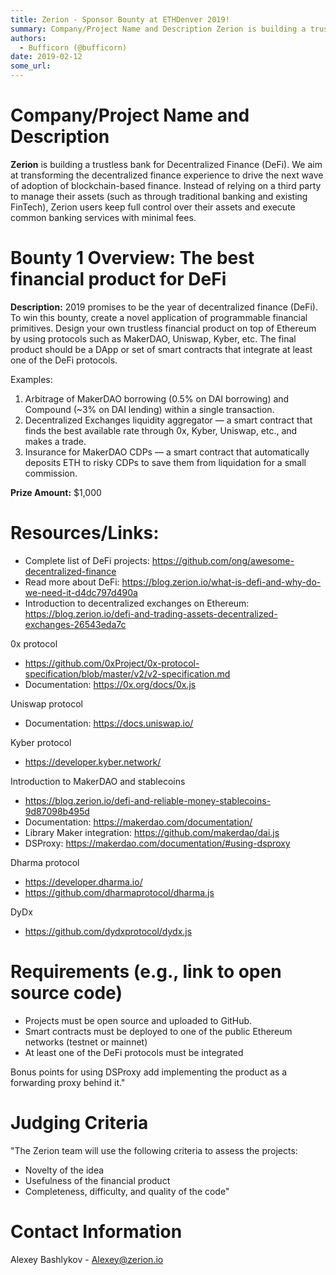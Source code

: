 ```yaml
---
title: Zerion - Sponsor Bounty at ETHDenver 2019!
summary: Company/Project Name and Description Zerion is building a trustless bank for Decentralized Finance (DeFi). We aim at transforming the decentralized finance experience to drive the next wave of adoption of blockchain-based finance. Instead of relying on a third party to manage their assets (such as through traditional banking and existing FinTech), Zerion users keep full control over their assets and execute common banking services with minimal fees. Bounty 1 Overview- The best financial product
authors:
  - Bufficorn (@bufficorn)
date: 2019-02-12
some_url: 
---
```


# Company/Project Name and Description

**Zerion** is building a trustless bank for Decentralized Finance (DeFi). We aim at transforming the decentralized finance experience to drive the next wave of adoption of blockchain-based finance. Instead of relying on a third party to manage their assets (such as through traditional banking and existing FinTech), Zerion users keep full control over their assets and execute common banking services with minimal fees.

# Bounty 1 Overview: The best financial product for DeFi

**Description:** 2019 promises to be the year of decentralized finance (DeFi). To win this bounty, create a novel application of programmable financial primitives. Design your own trustless financial product on top of Ethereum by using protocols such as MakerDAO, Uniswap, Kyber, etc. The final product should be a DApp or set of smart contracts that integrate at least one of the DeFi protocols. 

Examples:
1. Arbitrage of MakerDAO borrowing (0.5% on DAI borrowing) and Compound (~3% on DAI lending) within a single transaction.
2. Decentralized Exchanges liquidity aggregator — a smart contract that finds the best available rate through 0x, Kyber, Uniswap, etc., and makes a trade. 
3. Insurance for MakerDAO CDPs — a smart contract that automatically deposits ETH to risky CDPs to save them from liquidation for a small commission. 

**Prize Amount:** $1,000

# Resources/Links:
- Complete list of DeFi projects: https://github.com/ong/awesome-decentralized-finance 
- Read more about DeFi: https://blog.zerion.io/what-is-defi-and-why-do-we-need-it-d4dc797d490a 
- Introduction to decentralized exchanges on Ethereum: https://blog.zerion.io/defi-and-trading-assets-decentralized-exchanges-26543eda7c

0x protocol 
 - https://github.com/0xProject/0x-protocol-specification/blob/master/v2/v2-specification.md
 - Documentation: https://0x.org/docs/0x.js

Uniswap protocol 
 - Documentation: https://docs.uniswap.io/

Kyber protocol
 - https://developer.kyber.network/ 

Introduction to MakerDAO and stablecoins
 - https://blog.zerion.io/defi-and-reliable-money-stablecoins-9d87098b495d
 - Documentation: https://makerdao.com/documentation/
 - Library Maker integration: https://github.com/makerdao/dai.js
 - DSProxy: https://makerdao.com/documentation/#using-dsproxy 

Dharma protocol
 - https://developer.dharma.io/
 - https://github.com/dharmaprotocol/dharma.js

DyDx
 - https://github.com/dydxprotocol/dydx.js

# Requirements (e.g., link to open source code)

- Projects must be open source and uploaded to GitHub.
- Smart contracts must be deployed to one of the public Ethereum networks (testnet or mainnet)
- At least one of the DeFi protocols must be integrated

Bonus points for using DSProxy add implementing the product as a forwarding proxy behind it."

# Judging Criteria

"The Zerion team will use the following criteria to assess the projects:

 - Novelty of the idea
 - Usefulness of the financial product 
 - Completeness, difficulty, and quality of the code"

# Contact Information

Alexey Bashlykov - Alexey@zerion.io



